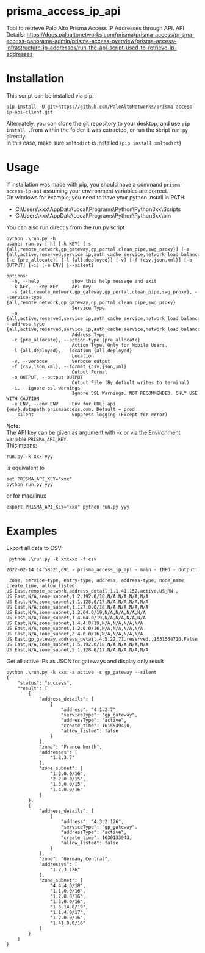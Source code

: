 # prisma_access_ip_api
Tool to retrieve Palo Alto Prisma Access IP Addresses through API.
API Details: https://docs.paloaltonetworks.com/prisma/prisma-access/prisma-access-panorama-admin/prisma-access-overview/prisma-access-infrastructure-ip-addresses/run-the-api-script-used-to-retrieve-ip-addresses

# Installation
This script can be installed via pip:
```
pip install -U git+https://github.com/PaloAltoNetworks/prisma-access-ip-api-client.git
```

Alternately, you can clone the git repository to your desktop, and use `pip install .`from within the folder it was extracted, or run the script `run.py` directly.  
In this case, make sure `xmltodict` is installed (`pip install xmltodict`)

# Usage
If installation was made with pip, you should have a command `prisma-access-ip-api` assuming your environment variables are correct.  
On windows for example, you need to have your python install in PATH:  
- C:\Users\xxx\AppData\Local\Programs\Python\Python3xx\Scripts
- C:\Users\xxx\AppData\Local\Programs\Python\Python3xx\bin  

You can also run directly from the run.py script

```
python .\run.py -h
usage: run.py [-h] [-k KEY] [-s {all,remote_network,gp_gateway,gp_portal,clean_pipe,swg_proxy}] [-a {all,active,reserved,service_ip,auth_cache_service,network_load_balancer}] [-c {pre_allocate}] [-l {all,deployed}] [-v] [-f {csv,json,xml}] [-o OUTPUT] [-i] [-e ENV] [--silent]

options:
  -h, --help            show this help message and exit
  -k KEY, --key KEY     API Key
  -s {all,remote_network,gp_gateway,gp_portal,clean_pipe,swg_proxy}, --service-type {all,remote_network,gp_gateway,gp_portal,clean_pipe,swg_proxy}
                        Service Type
  -a {all,active,reserved,service_ip,auth_cache_service,network_load_balancer}, --address-type {all,active,reserved,service_ip,auth_cache_service,network_load_balancer}
                        Address Type
  -c {pre_allocate}, --action-type {pre_allocate}
                        Action Type. Only for Mobile Users.
  -l {all,deployed}, --location {all,deployed}
                        Location
  -v, --verbose         Verbose output
  -f {csv,json,xml}, --format {csv,json,xml}
                        Output Format
  -o OUTPUT, --output OUTPUT
                        Output File (By default writes to terminal)
  -i, --ignore-ssl-warnings
                        Ignore SSL Warnings. NOT RECOMMENDED. ONLY USE WITH CAUTION
  -e ENV, --env ENV     Env for URL: api.{env}.datapath.prismaaccess.com. Default = prod
  --silent              Suppress logging (Except for error)
```
Note:  
The API key can be given as argument with -k or via the Environment variable `PRISMA_API_KEY`.  
This means:
```
run.py -k xxx yyy
```
is equivalent to
```
set PRISMA_API_KEY="xxx" 
python run.py yyy
```
or for mac/linux
```
export PRISMA_API_KEY="xxx" python run.py yyy
```
# Examples
Export all data to CSV:
```
 python .\run.py -k xxxxxx -f csv

2022-02-14 14:58:21,691 - prisma_access_ip_api - main - INFO - Output:

 Zone, service-type, entry-type, address, address-type, node_name, create_time, allow_listed
US East,remote_network,address_detail,1.1.41.152,active,US_RN,,
US East,N/A,zone_subnet,1.2.192.0/18,N/A,N/A,N/A,N/A
US East,N/A,zone_subnet,1.1.128.0/17,N/A,N/A,N/A,N/A
US East,N/A,zone_subnet,1.127.0.0/16,N/A,N/A,N/A,N/A
US East,N/A,zone_subnet,1.3.64.0/19,N/A,N/A,N/A,N/A
US East,N/A,zone_subnet,1.4.64.0/19,N/A,N/A,N/A,N/A
US East,N/A,zone_subnet,1.4.4.0/19,N/A,N/A,N/A,N/A
US East,N/A,zone_subnet,1.2.0.0/16,N/A,N/A,N/A,N/A
US East,N/A,zone_subnet,2.4.0.0/16,N/A,N/A,N/A,N/A
US East,gp_gateway,address_detail,4.5.22.71,reserved,,1631568710,False
US East,N/A,zone_subnet,1.5.192.0/18,N/A,N/A,N/A,N/A
US East,N/A,zone_subnet,5.1.128.0/17,N/A,N/A,N/A,N/A
```
Get all active IPs as JSON for gateways and display only result
```
python .\run.py -k xxx -a active -s gp_gateway --silent
{
    "status": "success",
    "result": [
        {
            "address_details": [
                {
                    "address": "4.1.2.7",
                    "serviceType": "gp_gateway",
                    "addressType": "active",
                    "create_time": 1615549490,
                    "allow_listed": false
                }
            ],
            "zone": "France North",
            "addresses": [
                "1.2.3.7"
            ],
            "zone_subnet": [
                "1.2.0.0/16",
                "2.2.0.0/15",
                "1.3.0.0/15",
                "1.4.0.0/16"
            ]
        },
        {
            "address_details": [
                {
                    "address": "4.3.2.126",
                    "serviceType": "gp_gateway",
                    "addressType": "active",
                    "create_time": 1630133943,
                    "allow_listed": false
                }
            ],
            "zone": "Germany Central",
            "addresses": [
                "1.2.3.126"
            ],
            "zone_subnet": [
                "4.4.4.0/18",
                "1.1.0.0/16",
                "1.2.0.0/16",
                "1.3.0.0/16",
                "1.3.14.0/19",
                "1.1.4.0/17",
                "1.2.0.0/16",
                "1.41.0.0/16"
            ]
        }
    ]
}
```